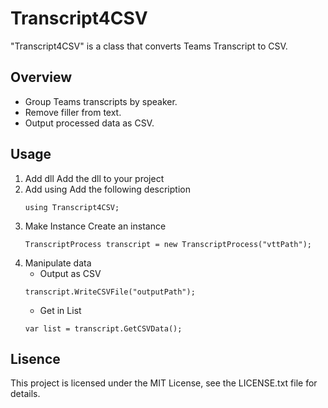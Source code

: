# Transcript4CSV
"Transcript4CSV" is a class that converts Teams Transcript to CSV.

## Overview
- Group Teams transcripts by speaker.
- Remove filler from text.
- Output processed data as CSV.

## Usage
1. Add dll
    Add the dll to your project
2. Add using
    Add the following description
    ```
    using Transcript4CSV;
    ```
3. Make Instance
    Create an instance
    ```
    TranscriptProcess transcript = new TranscriptProcess("vttPath");
    ```
4. Manipulate data
    - Output as CSV
    ```
    transcript.WriteCSVFile("outputPath");
    ```
    - Get in List
    ```
    var list = transcript.GetCSVData();
    ```

## Lisence
This project is licensed under the MIT License, see the LICENSE.txt file for details.